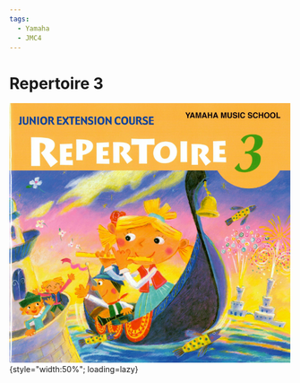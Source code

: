 ```yaml
---
tags:
  - Yamaha
  - JMC4
---
```


# Repertoire 3

![](../assets/repertoire3.png){style="width:50%"; loading=lazy}

